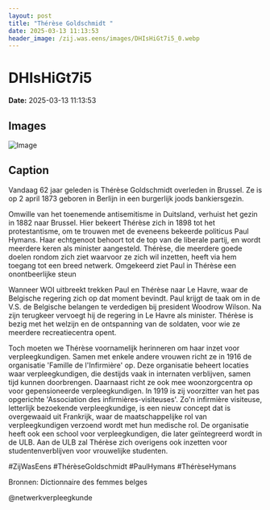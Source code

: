 ```yaml
---
layout: post
title: "Thérèse Goldschmidt "
date: 2025-03-13 11:13:53
header_image: /zij.was.eens/images/DHIsHiGt7i5_0.webp
---
```


# DHIsHiGt7i5

**Date:** 2025-03-13 11:13:53

## Images

![Image](/zij.was.eens/images/DHIsHiGt7i5_0.webp)

## Caption

Vandaag 62 jaar geleden is Thérèse Goldschmidt overleden in Brussel. Ze is op 2 april 1873 geboren in Berlijn in een burgerlijk joods bankiersgezin. 

Omwille van het toenemende antisemitisme in Duitsland, verhuist het gezin in 1882 naar Brussel. Hier bekeert Thérèse zich in 1898 tot het protestantisme, om te trouwen met de eveneens bekeerde politicus Paul Hymans. Haar echtgenoot behoort tot de top van de liberale partij, en wordt meerdere keren als minister aangesteld. Thérèse, die meerdere goede doelen rondom zich ziet waarvoor ze zich wil inzetten, heeft via hem toegang tot een breed netwerk. Omgekeerd ziet Paul in Thérèse een onontbeerlijke steun 

Wanneer WOI uitbreekt trekken Paul en Thérèse naar Le Havre, waar de Belgische regering zich op dat moment bevindt. Paul krijgt de taak om in de V.S. de Belgische belangen te verdedigen bij president Woodrow Wilson. Na zijn terugkeer vervoegt hij de regering in Le Havre als minister. Thérèse is bezig met het welzijn en de ontspanning van de soldaten, voor wie ze meerdere recreatiecentra opent. 

Toch moeten we Thérèse voornamelijk herinneren om haar inzet voor verpleegkundigen. Samen met enkele andere vrouwen richt ze in 1916 de organisatie 'Famille de l'Infirmière' op. Deze organisatie beheert locaties waar verpleegkundigen, die destijds vaak in internaten verblijven, samen tijd kunnen doorbrengen. Daarnaast richt ze ook mee woonzorgcentra op voor gepensioneerde verpleegkundigen. In 1919 is zij voorzitter van het pas opgerichte 'Association des infirmières-visiteuses'. Zo'n infirmière visiteuse, letterlijk bezoekende verpleegkundige, is een nieuw concept dat is overgewaaid uit Frankrijk, waar de maatschappelijke rol van verpleegkundigen verzoend wordt met hun medische rol. De organisatie heeft ook een school voor verpleegkundigen, die later geïntegreerd wordt in de ULB. Aan de ULB zal Thérèse zich overigens ook inzetten voor studentenverblijven voor vrouwelijke studenten.

#ZijWasEens #ThérèseGoldschmidt #PaulHymans #ThérèseHymans

Bronnen: Dictionnaire des femmes belges

@netwerkverpleegkunde

